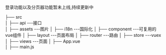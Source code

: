 登录功能以及分页器功能暂未上线,持续更新中

├── src          
│  ├── api                           ---接口     
│  ├── assets                        ---图片
│  ├── i18n                          ---国际化
│  ├── component                     ---可复用的vue组件
│  ├── layout                        ---页面布局
│  ├── router                        ---路由
│  ├── store                         ---vuex
│  ├── views                         ---页面
│  ├── App.vue                       
│  ├── main.js                  
